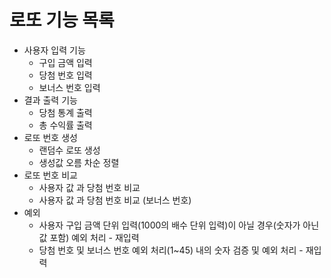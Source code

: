 # 로또 기능 목록
- 사용자 입력 기능 
  - 구입 금액 입력 
  - 당첨 번호 입력 
  - 보너스 번호 입력
- 결과 출력 기능 
  - 당첨 통계 출력 
  - 총 수익률 출력
- 로또 번호 생성
  - 랜덤수 로또 생성 
  - 생성값 오름 차순 정렬
- 로또 번호 비교 
  - 사용자 값 과 당첨 번호 비교
  - 사용자 값 과 당첨 번호 비교 (보너스 번호)
- 예외 
  - 사용자 구입 금액 단위 입력(1000의 배수 단위 입력)이 아닐 경우(숫자가 아닌 값 포함) 예외 처리 - 재입력 
  - 당첨 번호 및 보너스 번호 예외 처리(1~45) 내의 숫자 검증 및 예외 처리 - 재입력